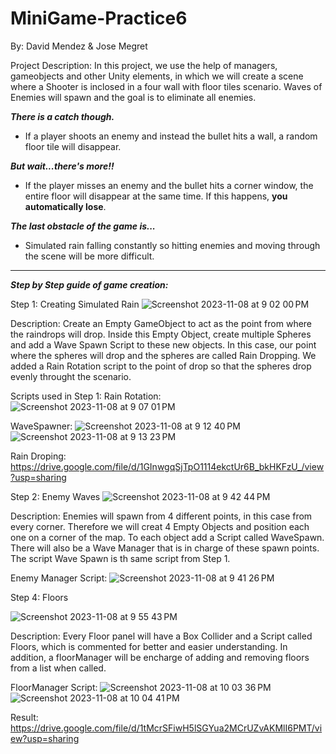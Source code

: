 # MiniGame-Practice6

By: David Mendez & Jose Megret

Project Description: In this project, we use the help of managers, gameobjects and other Unity elements, in which we will create a scene where a Shooter is inclosed in a four wall with floor tiles scenario. Waves of Enemies will spawn and the goal is to eliminate all enemies. 

***There is a catch though.***
- If a player shoots an enemy and instead the bullet hits a wall, a random floor tile will disappear.
  
***But wait...there's more!!***
- If the player misses an enemy and the bullet hits a corner window, the entire floor will disappear at the same time. If this happens, **you automatically lose**.
  
***The last obstacle of the game is...***
- Simulated rain falling constantly so hitting enemies and moving through the scene will be more difficult.
____________________________________________________________________________________________________________________________________________________________________________________________

***Step by Step guide of game creation:***

Step 1: Creating Simulated Rain
![Screenshot 2023-11-08 at 9 02 00 PM](https://github.com/MegretMendez/MiniGame-Practice6/assets/142510070/559ffad0-1d9c-42ec-a843-96c7fb6c5610)

Description: Create an Empty GameObject to act as the point from where the raindrops will drop. Inside this Empty Object, create multiple Spheres and add a Wave Spawn Script to these new objects. In this case, our point where the spheres will drop and the spheres are called Rain Dropping. We added a Rain Rotation script to the point of drop so that the spheres drop evenly throught the scenario.

Scripts used in Step 1:
Rain Rotation:
![Screenshot 2023-11-08 at 9 07 01 PM](https://github.com/MegretMendez/MiniGame-Practice6/assets/142510070/cc74d8ea-2052-4bfb-b6ce-6c509419f191)

WaveSpawner:
![Screenshot 2023-11-08 at 9 12 40 PM](https://github.com/MegretMendez/MiniGame-Practice6/assets/142510070/15bd4c30-7420-4500-a3ff-229e7d709069)
![Screenshot 2023-11-08 at 9 13 23 PM](https://github.com/MegretMendez/MiniGame-Practice6/assets/142510070/a6db218b-4776-4c37-ac44-1f1f94e9d2cf)

Rain Droping:
https://drive.google.com/file/d/1GInwgqSjTpO1114ekctUr6B_bkHKFzU_/view?usp=sharing

Step 2: Enemy Waves
![Screenshot 2023-11-08 at 9 42 44 PM](https://github.com/MegretMendez/MiniGame-Practice6/assets/142510070/c577d0e8-d6d6-4082-ba3d-2f8b29f14e7a)

Description: Enemies will spawn from 4 different points, in this case from every corner. Therefore we will creat 4 Empty Objects and position each one on a corner of the map. To each object add a Script called WaveSpawn. There will also be a Wave Manager that is in charge of these spawn points. The script Wave Spawn is th same script from Step 1. 

Enemy Manager Script:
![Screenshot 2023-11-08 at 9 41 26 PM](https://github.com/MegretMendez/MiniGame-Practice6/assets/142510070/907bdd9e-149f-4cc3-b810-7a2209fd5e7b)


Step 4: Floors

![Screenshot 2023-11-08 at 9 55 43 PM](https://github.com/MegretMendez/MiniGame-Practice6/assets/142510070/25eba844-608d-49b5-83c2-57c93bb16206)

Description: Every Floor panel will have a Box Collider and a Script called Floors, which is commented for better and easier understanding. In addition, a floorManager will be encharge of adding and removing floors from a list when called.

FloorManager Script:
![Screenshot 2023-11-08 at 10 03 36 PM](https://github.com/MegretMendez/MiniGame-Practice6/assets/142510070/179a26af-2fdd-42f5-b034-e3d2b220a721)
![Screenshot 2023-11-08 at 10 04 41 PM](https://github.com/MegretMendez/MiniGame-Practice6/assets/142510070/bafcfd79-fad7-42af-9162-225039f9fbe6)

Result:
https://drive.google.com/file/d/1tMcrSFiwH5lSGYua2MCrUZvAKMlI6PMT/view?usp=sharing

